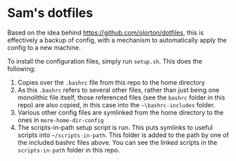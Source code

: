# Sam's dotfiles

Based on the idea behind https://github.com/olorton/dotfiles, this is effectively a backup of config, with a mechanism to automatically apply the config to a new machine.

To install the configuration files, simply run `setup.sh`.  This does the following:

1. Copies over the `.bashrc` file from this repo to the home directory
2. As this `.bashrc` refers to several other files, rather than just being one monolithic file itself, those referenced files (see the `bashrc` folder in this repo) are also copied, in this case into the `~\bashrc-includes` folder.
3. Various other config files are symlinked from the home directory to the ones in `more-home-dir-config`
4. The scripts-in-path setup script is run.  This puts symlinks to useful scripts into `~/scripts-in-path`.  This folder is added to the path by one of the included bashrc files above.  You can see the linked scripts in the `scripts-in-path` folder in this repo.
